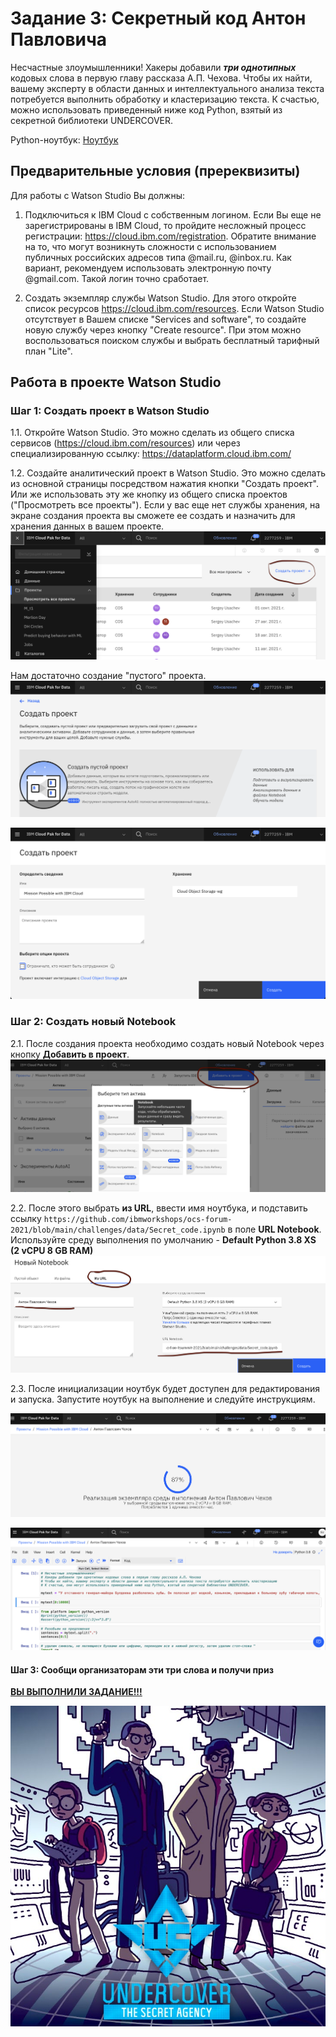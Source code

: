 # Задание 3: Секретный код Антон Павловича
Несчастные злоумышленники!
Хакеры добавили ***три однотипных*** кодовых слова в первую главу рассказа А.П. Чехова.
Чтобы их найти, вашему эксперту в области данных и интеллектуального анализа текста потребуется выполнить обработку и кластеризацию текста.
К счастью, можно использовать приведенный ниже код Python, взятый из секретной библиотеки UNDERCOVER.

Python-ноутбук: [Ноутбук](data/Secret_code.ipynb)


## Предварительные условия (пререквизиты)
Для работы с Watson Studio Вы должны:
1. Подключиться к IBM Cloud с собственным логином. Если Вы еще не зарегистрированы в IBM Cloud, то пройдите несложный процесс регистрации: https://cloud.ibm.com/registration. Обратите внимание на то, что могут возникнуть сложности с использованием публичных российских адресов типа @mail.ru, @inbox.ru. Как вариант, рекомендуем использовать электронную почту @gmail.com. Такой логин точно сработает.

2. Создать экземпляр службы Watson Studio. Для этого откройте список ресурсов https://cloud.ibm.com/resources. Если Watson Studio отсутствует в Вашем списке "Services and software", то создайте новую службу через кнопку "Create resource". При этом можно воспользоваться поиском службы и выбрать бесплатный тарифный план "Lite".


## Работа в проекте Watson Studio

### Шаг 1: Создать проект в Watson Studio
1.1. Откройте Watson Studio. Это можно сделать из общего списка сервисов (https://cloud.ibm.com/resources) или через специализированную ссылку: https://dataplatform.cloud.ibm.com/

1.2. Создайте аналитический проект в Watson Studio.
Это можно сделать из основной страницы посредством нажатия кнопки "Создать проект". Или же использовать эту же кнопку из общего списка проектов ("Просмотреть все проекты"). Если у вас еще нет службы хранения, на экране создания проекта вы сможете ее создать и назначить для хранения данных в вашем проекте.
   ![Create project](./images/create_ws_project.png)

Нам достаточно создание "пустого" проекта.
![Create project](./images/create_ws_project_blank.png)

![Create project](./images/create_ws_project_create.png)

### Шаг 2: Создать новый Notebook
2.1. После создания проекта необходимо создать новый Notebook через кнопку **Добавить в проект**.
![Create project](./images/Python_1.png)

2.2. После этого выбрать **из URL**, ввести имя ноутбука, и подставить ссылку ```https://github.com/ibmworkshops/ocs-forum-2021/blob/main/challenges/data/Secret_code.ipynb``` в поле **URL Notebook**. Используйте среду выполнения по умолчанию - **Default Python 3.8 XS (2 vCPU 8 GB RAM)**
![Create project](./images/Python_2.png)

2.3. После инициализации ноутбук будет доступен для редактирования и запуска. Запустите ноутбук на выполнение и следуйте инструкциям.

![Create project](./images/Python_3.png)

![Create project](./images/Python_4.png)


#### Шаг 3:  Сообщи организаторам эти три слова и получи приз
**<u>ВЫ ВЫПОЛНИЛИ ЗАДАНИЕ!!!</u>**

![](assets/undercover.jpg)
